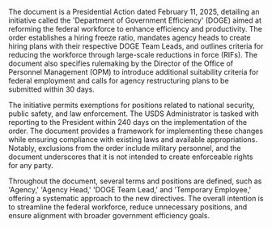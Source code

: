 The document is a Presidential Action dated February 11, 2025, detailing an initiative called the 'Department of Government Efficiency' (DOGE) aimed at reforming the federal workforce to enhance efficiency and productivity. The order establishes a hiring freeze ratio, mandates agency heads to create hiring plans with their respective DOGE Team Leads, and outlines criteria for reducing the workforce through large-scale reductions in force (RIFs). The document also specifies rulemaking by the Director of the Office of Personnel Management (OPM) to introduce additional suitability criteria for federal employment and calls for agency restructuring plans to be submitted within 30 days.

The initiative permits exemptions for positions related to national security, public safety, and law enforcement. The USDS Administrator is tasked with reporting to the President within 240 days on the implementation of the order. The document provides a framework for implementing these changes while ensuring compliance with existing laws and available appropriations. Notably, exclusions from the order include military personnel, and the document underscores that it is not intended to create enforceable rights for any party.

Throughout the document, several terms and positions are defined, such as 'Agency,' 'Agency Head,' 'DOGE Team Lead,' and 'Temporary Employee,' offering a systematic approach to the new directives. The overall intention is to streamline the federal workforce, reduce unnecessary positions, and ensure alignment with broader government efficiency goals.
